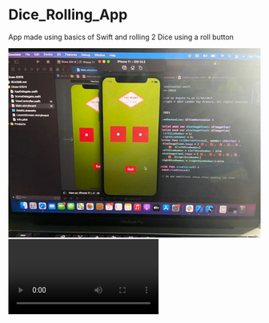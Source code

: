 # Dice_Rolling_App
App made using basics of Swift and rolling 2 Dice using a roll button

![App Image](https://github.com/aniket19233-maker/Dice_Rolling_App/blob/main/IMG_1558.jpg)
![Running App Video](https://github.com/aniket19233-maker/Dice_Rolling_App/blob/main/IMG_1559.MOV)
